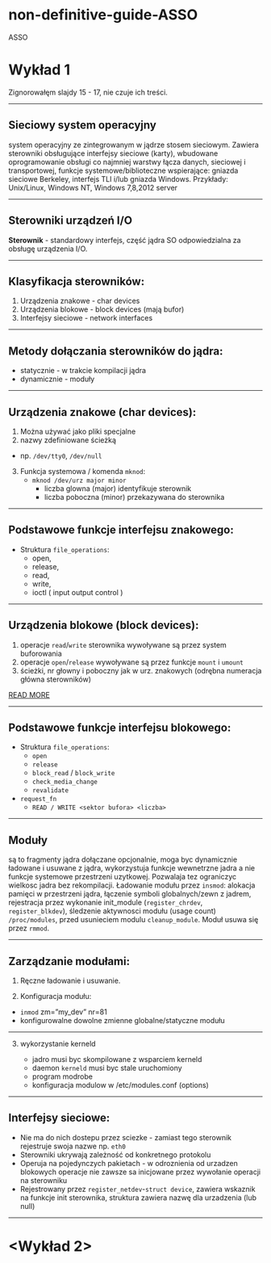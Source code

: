 <!-- $theme: gaia -->

# non-definitive-guide-ASSO
ASSO

# Wykład 1

Zignorowałęm slajdy 15 - 17, nie czuje ich treści.

---

## Sieciowy system operacyjny 

system operacyjny ze zintegrowanym w jądrze stosem sieciowym. Zawiera sterowniki obsługujące interfejsy sieciowe (karty), wbudowane oprogramowanie obsługi co najmniej warstwy łącza danych, sieciowej i transportowej, funkcje systemowe/biblioteczne wspierające: gniazda sieciowe Berkeley, interfejs TLI i/lub gniazda Windows. Przykłady: Unix/Linux, Windows NT, Windows 7,8,2012 server

---

## Sterowniki urządzeń I/O

**Sterownik** - standardowy interfejs, część jądra SO odpowiedzialna za obsługę urządzenia I/O.

---

## Klasyfikacja sterowników: 

1. Urządzenia znakowe - char devices 
2. Urządzenia blokowe - block devices (mają bufor)
3. Interfejsy sieciowe - network interfaces

---

## Metody dołączania sterowników do jądra:

- statycznie - w trakcie kompilacji jądra
- dynamicznie - moduły 

---

## Urządzenia znakowe (char devices):

1.  Można używać jako pliki specjalne
2.  nazwy zdefiniowane ścieżką 
   - np. `/dev/tty0`, `/dev/null` 
3. Funkcja systemowa / komenda `mknod`:
   - `mknod /dev/urz major minor` 
     - liczba glowna (major) identyfikuje sterownik
     - liczba poboczna (minor) przekazywana do sterownika

---

## Podstawowe funkcje interfejsu znakowego:

- Struktura `file_operations`: 
  - open, 
  - release, 
  - read, 
  - write, 
  - ioctl ( input output control )

---

## Urządzenia blokowe (block devices): 

1. operacje `read`/`write` sterownika wywoływane są przez system buforowania
2. operacje `open`/`release` wywoływane są przez funkcje `mount` i `umount`
3. ścieżki, nr głowny i poboczny jak w urz. znakowych (odrębna numeracja główna sterowników)

[READ MORE](https://www.thomas-krenn.com/en/wiki/Linux_Multi-Queue_Block_IO_Queueing_Mechanism_(blk-mq))

---

## Podstawowe funkcje interfejsu blokowego:

- Struktura `file_operations`: 
  - `open`
  - `release`
  - `block_read` /  `block_write`
  - `check_media_change`
  - `revalidate`
- `request_fn` 
  - `READ / WRITE <sektor bufora> <liczba>`

---

## Moduły

są to fragmenty jądra dołączane opcjonalnie, moga byc dynamicznie ładowane i usuwane z jądra, wykorzystuja funkcje wewnetrzne jadra a nie funkcje systemowe przestrzeni uzytkowej. Pozwalaja tez ograniczyc wielkosc jadra bez rekompilacji. Ładowanie modułu przez `insmod`: alokacja pamięci w przestrzeni jądra, łączenie symboli globalnych/zewn z jadrem, rejestracja przez wykonanie init_module (`register_chrdev`, `register_blkdev`), śledzenie aktywnosci modułu (usage count) `/proc/modules`, przed usunieciem modulu `cleanup_module`. Moduł usuwa się przez `rmmod`.

---

## Zarządzanie modułami:

1. Ręczne ładowanie i usuwanie.

2.  Konfiguracja modułu:

   - `inmod` zm=”my_dev” nr=81
   - konfigurowalne dowolne zmienne globalne/statyczne modułu

   ---

3. wykorzystanie kerneld

   - jadro musi byc skompilowane z wsparciem kerneld
   - daemon `kerneld` musi byc stale uruchomiony 
   - program modrobe 
   - konfiguracja modulow w /etc/modules.conf (options)

---

## Interfejsy sieciowe:

- Nie ma do nich dostepu przez sciezke - zamiast tego sterownik rejestruje swoja nazwe np. `eth0`
- Sterowniki ukrywają zależność od konkretnego protokolu
- Operuja na pojedynczych pakietach - w odroznienia od urzadzen blokowych operacje nie zawsze sa inicjowane przez wywołanie operacji na sterowniku
- Rejestrowany przez `register_netdev`-`struct device`, zawiera wskaznik na funkcje init sterownika, struktura zawiera nazwę dla urzadzenia (lub null)

---

# <Wykład 2>